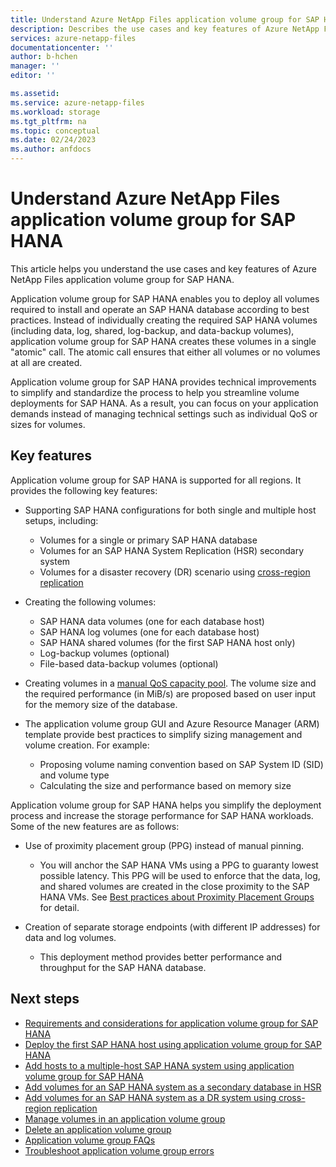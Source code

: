 ```yaml
---
title: Understand Azure NetApp Files application volume group for SAP HANA | Microsoft Docs
description: Describes the use cases and key features of Azure NetApp Files application volume group for SAP HANA.  
services: azure-netapp-files
documentationcenter: ''
author: b-hchen
manager: ''
editor: ''

ms.assetid:
ms.service: azure-netapp-files
ms.workload: storage
ms.tgt_pltfrm: na
ms.topic: conceptual
ms.date: 02/24/2023
ms.author: anfdocs
---
```

# Understand Azure NetApp Files application volume group for SAP HANA 

This article helps you understand the use cases and key features of Azure NetApp Files application volume group for SAP HANA.  

Application volume group for SAP HANA enables you to deploy all volumes required to install and operate an SAP HANA database according to best practices. Instead of individually creating the required SAP HANA volumes (including data, log, shared, log-backup, and data-backup volumes), application volume group for SAP HANA creates these volumes in a single "atomic" call. The atomic call ensures that either all volumes or no volumes at all are created.

Application volume group for SAP HANA provides technical improvements to simplify and standardize the process to help you streamline volume deployments for SAP HANA. As a result, you can focus on your application demands instead of managing technical settings such as individual QoS or sizes for volumes. 

## Key features

Application volume group for SAP HANA is supported for all regions. It provides the following key features:

* Supporting SAP HANA configurations for both single and multiple host setups, including: 
    * Volumes for a single or primary SAP HANA database
    * Volumes for an SAP HANA System Replication (HSR) secondary system
    * Volumes for a disaster recovery (DR) scenario using [cross-region replication](cross-region-replication-introduction.md)

* Creating the following volumes: 
    * SAP HANA data volumes (one for each database host)
    * SAP HANA log volumes (one for each database host)
    * SAP HANA shared volumes (for the first SAP HANA host only)
    * Log-backup volumes (optional)
    * File-based data-backup volumes (optional)

* Creating volumes in a [manual QoS capacity pool](manage-manual-qos-capacity-pool.md). The volume size and the required performance (in MiB/s) are proposed based on user input for the memory size of the database.

* The application volume group GUI and Azure Resource Manager (ARM) template provide best practices to simplify sizing management and volume creation. For example: 
    * Proposing volume naming convention based on SAP System ID (SID) and volume type
    * Calculating the size and performance based on memory size

Application volume group for SAP HANA helps you simplify the deployment process and increase the storage performance for SAP HANA workloads. Some of the new features are as follows:

* Use of proximity placement group (PPG) instead of manual pinning.
    * You will anchor the SAP HANA VMs using a PPG to guaranty lowest possible latency. This PPG will be used to enforce that the data, log, and shared volumes are created in the close proximity to the SAP HANA VMs. See [Best practices about Proximity Placement Groups](application-volume-group-considerations.md#best-practices-about-proximity-placement-groups) for detail.

* Creation of separate storage endpoints (with different IP addresses) for data and log volumes.
    * This deployment method provides better performance and throughput for the SAP HANA database.

## Next steps

* [Requirements and considerations for application volume group for SAP HANA](application-volume-group-considerations.md)
* [Deploy the first SAP HANA host using application volume group for SAP HANA](application-volume-group-deploy-first-host.md)
* [Add hosts to a multiple-host SAP HANA system using application volume group for SAP HANA](application-volume-group-add-hosts.md)
* [Add volumes for an SAP HANA system as a secondary database in HSR](application-volume-group-add-volume-secondary.md)
* [Add volumes for an SAP HANA system as a DR system using cross-region replication](application-volume-group-disaster-recovery.md)
* [Manage volumes in an application volume group](application-volume-group-manage-volumes.md)
* [Delete an application volume group](application-volume-group-delete.md)
* [Application volume group FAQs](faq-application-volume-group.md)
* [Troubleshoot application volume group errors](troubleshoot-application-volume-groups.md)
